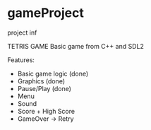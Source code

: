 # gameProject
 project inf

TETRIS GAME
Basic game from C++ and SDL2

Features:
 - Basic game logic (done)
 - Graphics (done)
 - Pause/Play (done)
 - Menu
 - Sound
 - Score + High Score
 - GameOver -> Retry
